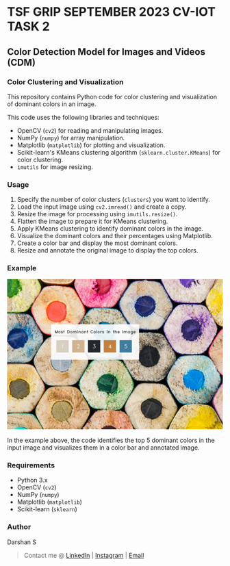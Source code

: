 # TSF GRIP SEPTEMBER 2023 CV-IOT TASK 2

## Color Detection Model for Images and Videos (CDM)

### Color Clustering and Visualization

This repository contains Python code for color clustering and visualization of dominant colors in an image.

This code uses the following libraries and techniques:

- OpenCV (`cv2`) for reading and manipulating images.
- NumPy (`numpy`) for array manipulation.
- Matplotlib (`matplotlib`) for plotting and visualization.
- Scikit-learn's KMeans clustering algorithm (`sklearn.cluster.KMeans`) for color clustering.
- `imutils` for image resizing.

### Usage

1. Specify the number of color clusters (`clusters`) you want to identify.
2. Load the input image using `cv2.imread()` and create a copy.
3. Resize the image for processing using `imutils.resize()`.
4. Flatten the image to prepare it for KMeans clustering.
5. Apply KMeans clustering to identify dominant colors in the image.
6. Visualize the dominant colors and their percentages using Matplotlib.
7. Create a color bar and display the most dominant colors.
8. Resize and annotate the original image to display the top colors.

### Example

![Example Output](output.png)

In the example above, the code identifies the top 5 dominant colors in the input image and visualizes them in a color bar and annotated image.

### Requirements

- Python 3.x
- OpenCV (`cv2`)
- NumPy (`numpy`)
- Matplotlib (`matplotlib`)
- Scikit-learn (`sklearn`)

### Author

Darshan S
> Contact me @ [LinkedIn](https://linkedin.com/in/arcticblue/) | [Instagram](https://instagram.com/thedarshgowda) | [Email](mailto:d7gowda@gmail.com)
